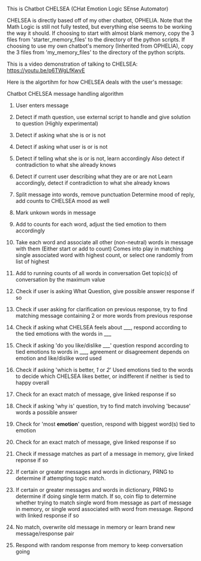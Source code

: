 This is Chatbot CHELSEA (CHat Emotion Logic SEnse Automator)


CHELSEA is directly based off of my other chatbot, OPHELIA.
Note that the Math Logic is still not fully tested, but everything else seems to be working the way it should.
If choosing to start with almost blank memory, copy the 3 files from 'starter_memory_files' to the directory of the python scripts.
If choosing to use my own chatbot's memory (Inherited from OPHELIA), copy the 3 files from 'my_memory_files' to the directory of the python scripts.


This is a video demonstration of talking to CHELSEA: https://youtu.be/p6TWgLfKwvE


Here is the algortihm for how CHELSEA deals with the user's message:


  

 Chatbot CHELSEA message handling algorithm 

 1. User enters message

 2. Detect if math question, use external script to handle
 and give solution to question (Highly experimental)

 3. Detect if asking what she is or is not

 4. Detect if asking what user is or is not

 5. Detect if telling what she is or is not, learn accordingly
 Also detect if contradiction to what she already knows

 6. Detect if current user describing what they are or are not
 Learn accordingly, detect if contradiction to what she already knows

 7. Split message into words, remove punctuation
 Determine mood of reply, add counts to CHELSEA mood as well

 8. Mark unkown words in message

 9. Add to counts for each word, adjust the tied emotion to them accordingly

 10. Take each word and associate all other (non-neutral) words in message 
 with them (Either start or add to count)
 Comes into play in matching single associated word with highest count, or select
 one randomly from list of highest

 11. Add to running counts of all words in conversation
 Get topic(s) of conversation by the maximum value

 12. Check if user is asking What Question, give possible answer response if so

 13. Check if user asking for clarification on previous response,
 try to find matching message containing 2 or more words from
 previous response

 14. Check if asking what CHELSEA feels about ___,
 respond according to the tied emotions with the words in ___

 15. Check if asking 'do you like/dislike ___' question
 respond according to tied emotions to words in ___,
 agreement or disagreement depends on emotion and like/dislike
 word used

 16. Check if asking 'which is better, _1_ or _2_'
 Used emotions tied to the words to decide which CHELSEA likes better,
 or indifferent if neither is tied to happy overall
 12. Check for an exact match of message, give linked response if so

 17. Check if asking 'why is' question, try to find match involving
 'because' words a possible answer
 
 18. Check for 'most __emotion__' question, respond with biggest word(s) tied to emotion

 19. Check for an exact match of message, give linked response if so

 20. Check if message matches as part of a message in memory,
 give linked reponse if so

 21. If certain  or greater messages and words in dictionary, PRNG to
 determine if attempting topic match. 

 22. If certain  or greater messages and words in dictionary, PRNG to
 determine if doing single term match. If so, coin flip to determine whether
 trying to match single word from message as part of message in memory,
 or single word associated with word from message. Repond with linked 
 response if so

 23. No match, overwrite old message in memory or learn brand new message/response pair

 24. Respond with random response from memory to keep conversation going
